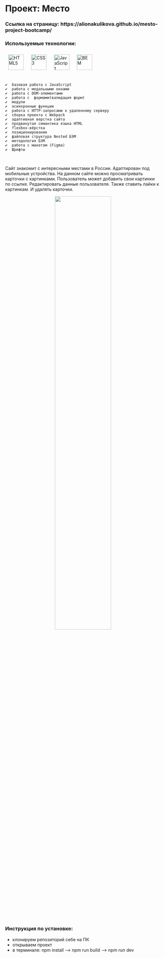 # Проект: __Место__
<h3>Ссылка на страницу: https://alionakulikova.github.io/mesto-project-bootcamp/ </h3>

###  Используемые технологии: 
<div align="left">   
  <a href="https://en.wikipedia.org/wiki/HTML5" target="_blank"><img style="margin: 10px" src="https://profilinator.rishav.dev/skills-assets/html5-original-wordmark.svg" alt="HTML5" height="50" /></a> 
<a href="https://www.w3schools.com/css/" target="_blank"><img style="margin: 10px" src="https://profilinator.rishav.dev/skills-assets/css3-original-wordmark.svg" alt="CSS3" height="50" /></a>  
  <a href="https://www.javascript.com/" target="_blank"><img style="margin: 10px" src="https://profilinator.rishav.dev/skills-assets/javascript-original.svg" alt="JavaScript" height="50" /></a> 
  <a href="http://getbem.com/" target="_blank"><img style="margin: 10px" src="https://profilinator.rishav.dev/skills-assets/bem.svg" alt="BEM" height="50" /></a>  
</div>
</br>

    ✔️  базовая работа с JavaScript
    ✔️  работа с модальными окнами 
    ✔️  работа с DOM-элементами
    ✔️  работа с  формами(валидация форм)
    ✔️  модули
    ✔️  асинхронные функции 
    ✔️  работа с HTTP-запросами к удаленному серверу 
    ✔️  сборка проекта с Webpack
    ✔️  адаптивная верстка сайта
    ✔️  продвинутая семантика языка HTML
    ✔️  flexbox-вёрстка
    ✔️  позиционирование
    ✔️  файловая структура Nested БЭМ
    ✔️  методология БЭМ 
    ✔️  работа с макетом (Figma)
    ✔️  Шрифты
</br>
<p> Сайт знакомит с интересными местами в России. Адаптирован под мобильные устройства. На данном сайте можно просматривать карточки с картинками. Пользователь может добавить свои картинки по ссылке. Редактировать данные пользователя. Также ставить лайки к картинкам. И удалять карточки. </p>
<div align="center">
<img src="https://sun9-44.userapi.com/impg/B5C75oY9RXaNvf6EYA0TgQGd6TCgCADRqcw_uw/VBEIm6WHfa4.jpg?size=859x728&quality=95&sign=ba59bdf94c0e07cdbc7fec163a54704a&type=album" align="center" style="width: 60%" />
</div>  

### Инструкция по установке:
 <div align="left">
  
  - клонируем репозиторий себе на ПК 
  - открываем проект  
  - в терминале: npm install --> npm run build --> npm run dev 
  
</div>


